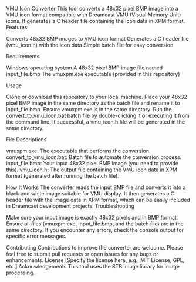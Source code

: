 VMU Icon Converter
This tool converts a 48x32 pixel BMP image into a VMU icon format compatible with Dreamcast VMU (Visual Memory Unit) icons. It generates a C header file containing the icon data in XPM format.
Features

Converts 48x32 BMP images to VMU icon format
Generates a C header file (vmu_icon.h) with the icon data
Simple batch file for easy conversion

Requirements

Windows operating system
A 48x32 pixel BMP image file named input_file.bmp
The vmuxpm.exe executable (provided in this repository)

Usage

Clone or download this repository to your local machine.
Place your 48x32 pixel BMP image in the same directory as the batch file and rename it to input_file.bmp.
Ensure vmuxpm.exe is in the same directory.
Run the convert_to_vmu_icon.bat batch file by double-clicking it or executing it from the command line.
If successful, a vmu_icon.h file will be generated in the same directory.

File Descriptions

vmuxpm.exe: The executable that performs the conversion.
convert_to_vmu_icon.bat: Batch file to automate the conversion process.
input_file.bmp: Your input 48x32 pixel BMP image (you need to provide this).
vmu_icon.h: The output file containing the VMU icon data in XPM format (generated after running the batch file).

How It Works
The converter reads the input BMP file and converts it into a black and white image suitable for VMU display. It then generates a C header file with the image data in XPM format, which can be easily included in Dreamcast development projects.
Troubleshooting

Make sure your input image is exactly 48x32 pixels and in BMP format.
Ensure all files (vmuxpm.exe, input_file.bmp, and the batch file) are in the same directory.
If you encounter any errors, check the console output for specific error messages.

Contributing
Contributions to improve the converter are welcome. Please feel free to submit pull requests or open issues for any bugs or enhancements.
License
[Specify the license here, e.g., MIT License, GPL, etc.]
Acknowledgements
This tool uses the STB image library for image processing.

